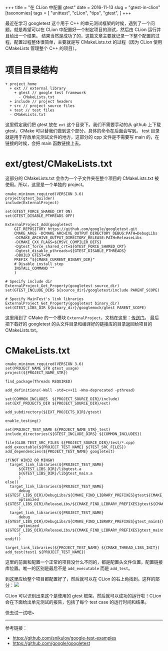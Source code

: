 +++
title = "在 CLion 中配置 gtest"
date = 2016-11-13
slug = "gtest-in-clion"
[taxonomies]
tags = [
  "unittest",
  "cLion",
  "tips",
  "gtest",
]
+++

最近在学习 googletest 这个用于 C++ 的单元测试框架的时候，遇到了一个问题。就是希望可以在 CLion 中配置好一个制定项目的测试，然后由 CLion 运行并且给出一个结果。
结果当然是成功了的，这篇文章主要就记录一下整个配置的过程，配置过程整体很简单，主要就是写 CMakeLists.txt 的过程（因为 CLion 使用 CMakeLists 管理整个 C++ 的项目）。

# 项目目录结构
```
+ project_home
  + ext // external library
    + gtest // google test framework
	  - CMakeLists.txt
  + include // project headers
  + src // project source files
  + test // test files
  - CMakeLists.txt
```

这里假定我们把 gtest 放在 `ext` 这个目录下。我们不需要手动的从 github 上下载 gtest，CMake 可以替我们做到这个部分。具体的命令在后面会写到。
test 目录就是用于存放单元测试文件的地方，这部分的 cpp 文件是不需要写 main 的，在链接的时候，会把 main 函数链接上去。

# ext/gtest/CMakeLists.txt
这部分的 CMakeLists.txt 会作为一个子文件夹在整个项目的 CMakeLists.txt 被使用。所以，这里是一个单独的 project。

```
cmake_minimum_required(VERSION 3.6)
project(gtest_builder)
include(ExternalProject)

set(GTEST_FORCE_SHARED_CRT ON)
set(GTEST_DISABLE_PTHREADS OFF)

ExternalProject_Add(googletest
    GIT_REPOSITORY https://github.com/google/googletest.git
    CMAKE_ARGS -DCMAKE_ARCHIVE_OUTPUT_DIRECTORY_DEBUG:PATH=DebugLibs
    -DCMAKE_ARCHIVE_OUTPUT_DIRECTORY_RELEASE:PATH=ReleaseLibs
    -DCMAKE_CXX_FLAGS=${MSVC_COMPILER_DEFS}
    -Dgtest_force_shared_crt=${GTEST_FORCE_SHARED_CRT}
    -Dgtest_disable_pthreads=${GTEST_DISABLE_PTHREADS}
    -DBUILD_GTEST=ON
    PREFIX "${CMAKE_CURRENT_BINARY_DIR}"
    # Disable install step
    INSTALL_COMMAND ""
    )

# Specify include dir
ExternalProject_Get_Property(googletest source_dir)
set(GTEST_INCLUDE_DIRS ${source_dir}/googletest/include PARENT_SCOPE)

# Specify MainTest's link libraries
ExternalProject_Get_Property(googletest binary_dir)
set(GTEST_LIBS_DIR ${binary_dir}/googlemock/gtest PARENT_SCOPE)
```

这里用到了 CMake 的一个模块 `ExternalProject`，文档在这里：[传送门](https://cmake.org/cmake/help/v3.7/module/ExternalProject.html)。
最后把下载好的 googletest 的头文件目录和编译好的链接库的目录返回给项目的 CMakeLists.txt。

# CMakeLists.txt

```
cmake_minimum_required(VERSION 3.6)
set(PROJECT_NAME_STR gtest_usage)
project(${PROJECT_NAME_STR})

find_package(Threads REQUIRED)

add_definitions(-Wall -std=c++11 -Wno-deprecated -pthread)

set(COMMON_INCLUDES  ${PROJECT_SOURCE_DIR}/include)
set(EXT_PROJECTS_DIR ${PROJECT_SOURCE_DIR}/ext)

add_subdirectory(${EXT_PROJECTS_DIR}/gtest)

enable_testing()

set(PROJECT_TEST_NAME ${PROJECT_NAME_STR}_test)
include_directories(${GTEST_INCLUDE_DIRS} ${COMMON_INCLUDES})

file(GLOB TEST_SRC_FILES ${PROJECT_SOURCE_DIR}/test/*.cpp)
add_executable(${PROJECT_TEST_NAME} ${TEST_SRC_FILES})
add_dependencies(${PROJECT_TEST_NAME} googletest)

if(NOT WIN32 OR MINGW)
  target_link_libraries(${PROJECT_TEST_NAME}
      ${GTEST_LIBS_DIR}/libgtest.a
      ${GTEST_LIBS_DIR}/libgtest_main.a
      )
else()
  target_link_libraries(${PROJECT_TEST_NAME}
      debug ${GTEST_LIBS_DIR}/DebugLibs/${CMAKE_FIND_LIBRARY_PREFIXES}gtest${CMAKE_FIND_LIBRARY_SUFFIXES}
      optimized ${GTEST_LIBS_DIR}/ReleaseLibs/${CMAKE_FIND_LIBRARY_PREFIXES}gtest${CMAKE_FIND_LIBRARY_SUFFIXES}
      )
  target_link_libraries(${PROJECT_TEST_NAME}
      debug ${GTEST_LIBS_DIR}/DebugLibs/${CMAKE_FIND_LIBRARY_PREFIXES}gtest_main${CMAKE_FIND_LIBRARY_SUFFIXES}
      optimized ${GTEST_LIBS_DIR}/ReleaseLibs/${CMAKE_FIND_LIBRARY_PREFIXES}gtest_main${CMAKE_FIND_LIBRARY_SUFFIXES}
      )
endif()

target_link_libraries(${PROJECT_TEST_NAME} ${CMAKE_THREAD_LIBS_INIT})
add_test(test1 ${PROJECT_TEST_NAME})
```

这里的前面和配置一个正常的项目没什么不同的，都是配置头文件位置，配置链接库位置。唯一的区别是最后不是 `add_executable` 而是 `add_test`。

到这里应给整个项目都配置好了，然后就可以在 CLion 的右上角找到。这样的部分：![](http://7vijdo.com1.z0.glb.clouddn.com/image/autoupload/gtest-in-clion-1.jpg)

CLion 可以识别出来这个是使用的 gtest 框架。然后就可以成功的运行啦！CLion 会在下面给出单元测试的报告，包括了每个 test case 的运行时间和结果。

快去试一试吧~

--------------

参考链接：

- https://github.com/snikulov/google-test-examples
- https://github.com/google/googletest